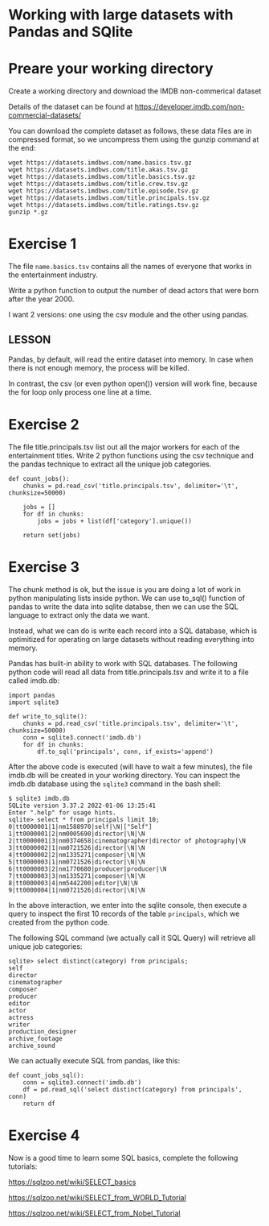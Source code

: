 # Working with large datasets with Pandas and SQlite 

# Preare your working directory

Create a working directory and download the IMDB non-commerical dataset

Details of the dataset can be found at https://developer.imdb.com/non-commercial-datasets/

You can download the complete dataset as follows, these data files are in compressed
format, so we uncompress them using the gunzip command at the end:

```
wget https://datasets.imdbws.com/name.basics.tsv.gz
wget https://datasets.imdbws.com/title.akas.tsv.gz
wget https://datasets.imdbws.com/title.basics.tsv.gz
wget https://datasets.imdbws.com/title.crew.tsv.gz
wget https://datasets.imdbws.com/title.episode.tsv.gz
wget https://datasets.imdbws.com/title.principals.tsv.gz
wget https://datasets.imdbws.com/title.ratings.tsv.gz
gunzip *.gz
```

# Exercise 1

The file `name.basics.tsv` contains all the names of everyone that works in
the entertainment industry.

Write a python function to output the number of dead actors that were born
after the year 2000.

I want 2 versions: one using the csv module and the other using pandas.

## LESSON

Pandas, by default, will read the entire dataset into memory.  In
case when there is not enough memory, the process will be killed.

In contrast, the csv (or even python open()) version will work fine,
because the for loop only process one line at a time.

# Exercise 2

The file title.principals.tsv list out all the major workers for each
of the entertainment titles.  Write 2 python functions using the csv
technique and the pandas technique to extract all the unique job categories.

```
def count_jobs():
    chunks = pd.read_csv('title.principals.tsv', delimiter='\t', chunksize=50000)

    jobs = []
    for df in chunks:
        jobs = jobs + list(df['category'].unique())

    return set(jobs)
```

# Exercise 3

The chunk method is ok, but the issue is you are doing a lot of work in python
manipulating lists inside python.  We can use to_sql() function of pandas
to write the data into sqlite databse, then we can use the SQL language
to extract only the data we want.

Instead, what we can do is write each record into a SQL database, which is
optimitized for operating on large datasets without reading everything into
memory.

Pandas has built-in ability to work with SQL databases.  The following
python code will read all data from title.principals.tsv and write it to
a file called imdb.db:

```
import pandas
import sqlite3

def write_to_sqlite():
    chunks = pd.read_csv('title.principals.tsv', delimiter='\t', chunksize=50000)
    conn = sqlite3.connect('imdb.db')
    for df in chunks:
        df.to_sql('principals', conn, if_exists='append')

```

After the above code is executed (will have to wait a few minutes), the file
imdb.db will be created in your working directory.  You can inspect the
imdb.db database using the `sqlite3` command in the bash shell:

```
$ sqlite3 imdb.db
SQLite version 3.37.2 2022-01-06 13:25:41
Enter ".help" for usage hints.
sqlite> select * from principals limit 10;
0|tt0000001|1|nm1588970|self|\N|["Self"]
1|tt0000001|2|nm0005690|director|\N|\N
2|tt0000001|3|nm0374658|cinematographer|director of photography|\N
3|tt0000002|1|nm0721526|director|\N|\N
4|tt0000002|2|nm1335271|composer|\N|\N
5|tt0000003|1|nm0721526|director|\N|\N
6|tt0000003|2|nm1770680|producer|producer|\N
7|tt0000003|3|nm1335271|composer|\N|\N
8|tt0000003|4|nm5442200|editor|\N|\N
9|tt0000004|1|nm0721526|director|\N|\N
```

In the above interaction, we enter into the sqlite console, then execute
a query to inspect the first 10 records of the table `principals`, which
we created from the python code.

The following SQL command (we actually call it SQL Query) will retrieve
all unique job categories:

```
sqlite> select distinct(category) from principals;
self
director
cinematographer
composer
producer
editor
actor
actress
writer
production_designer
archive_footage
archive_sound
```

We can actually execute SQL from pandas, like this:

```
def count_jobs_sql():
    conn = sqlite3.connect('imdb.db')
    df = pd.read_sql('select distinct(category) from principals', conn)
    return df

```

# Exercise 4

Now is a good time to learn some SQL basics, complete the following tutorials:

https://sqlzoo.net/wiki/SELECT_basics

https://sqlzoo.net/wiki/SELECT_from_WORLD_Tutorial

https://sqlzoo.net/wiki/SELECT_from_Nobel_Tutorial
